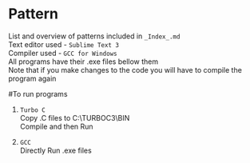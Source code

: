 # Pattern  
List and overview of patterns included in `_Index_.md`  
Text editor used - `Sublime Text 3`   
Compiler used - `GCC for Windows`  
All programs have their .exe files bellow them   
Note that if you make changes to the code you will have to compile the program again     
  

#To run programs  

1. `Turbo C`  
Copy .C files to C:\TURBOC3\BIN  
Compile and then Run  



2. `GCC`   
Directly Run .exe files  

